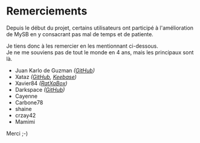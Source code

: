 # Remerciements

Depuis le début du projet, certains utilisateurs ont participé à l'amélioration de MySB en y consacrant pas mal de temps et de patiente.

Je tiens donc à les remercier en les mentionnant ci-dessous.  
Je ne me souviens pas de tout le monde en 4 ans, mais les principaux sont là.

* Juan Karlo de Guzman _\(_[_GitHub_](https://github.com/ItsAdventureTime)_\)_
* Xataz _\(_[_GitHub_](https://github.com/xataz)_,_ [_Keebase_](https://keybase.io/xataz)_\)_
* Xavier84 _\(_[_RatXaBox_](https://github.com/xavier84/RatXaBox)_\)_
* Darkspace _\(_[_GitHub_](https://github.com/Darkspac3)_\)_
* Cayenne
* Carbone78
* shaine
* crzay42
* Mamimi

Merci ;-\)

